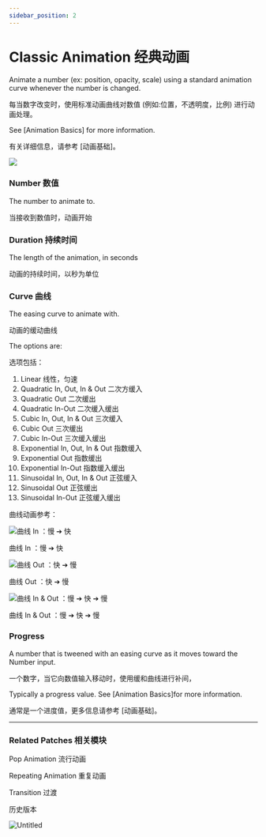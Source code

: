 ```yaml
---
sidebar_position: 2
---
```


# Classic Animation 经典动画

Animate a number (ex: position, opacity, scale) using a standard animation curve whenever the number is changed.

每当数字改变时，使用标准动画曲线对数值 (例如:位置，不透明度，比例) 进行动画处理。

See [Animation Basics] for more information.

有关详细信息，请参考 [动画基础]。

![](https://s3.us-west-2.amazonaws.com/secure.notion-static.com/3dac0a9f-76e2-467d-b233-8c22bc7f89c2/Untitled.png?X-Amz-Algorithm=AWS4-HMAC-SHA256&X-Amz-Content-Sha256=UNSIGNED-PAYLOAD&X-Amz-Credential=AKIAT73L2G45EIPT3X45%2F20220602%2Fus-west-2%2Fs3%2Faws4_request&X-Amz-Date=20220602T151035Z&X-Amz-Expires=86400&X-Amz-Signature=bd57eea89d2330c58aa53fbb5709bc776459cf48f61ad1896c35e969feb9c4f4&X-Amz-SignedHeaders=host&response-content-disposition=filename%20%3D%22Untitled.png%22&x-id=GetObject)

### Number 数值

The number to animate to.

当接收到数值时，动画开始

### Duration 持续时间

The length of the animation, in seconds

动画的持续时间，以秒为单位

### Curve 曲线

The easing curve to animate with.

动画的缓动曲线

The options are:

选项包括：

1. Linear 线性，匀速
2. Quadratic In, Out, In & Out 二次方缓入
3. Quadratic Out 二次缓出
4. Quadratic In-Out 二次缓入缓出
5. Cubic In, Out, In & Out 三次缓入
6. Cubic Out 三次缓出
7. Cubic In-Out 三次缓入缓出
8. Exponential In, Out, In & Out 指数缓入
9. Exponential Out 指数缓出
10. Exponential In-Out 指数缓入缓出
11. Sinusoidal In, Out, In & Out 正弦缓入
12. Sinusoidal Out 正弦缓出
13. Sinusoidal In-Out 正弦缓入缓出

曲线动画参考：

![曲线 In ：慢 ➔ 快](https://upload-images.jianshu.io/upload_images/4055792-fa685c0913c4d066.gif?imageMogr2/auto-orient/strip|imageView2/2/w/560/format/webp)

曲线 In ：慢 ➔ 快

![曲线 Out ：快 ➔ 慢](https://upload-images.jianshu.io/upload_images/4055792-79e434cb948a8458.gif?imageMogr2/auto-orient/strip|imageView2/2/w/560/format/webp)

曲线 Out ：快 ➔ 慢

![曲线 In & Out ：慢 ➔ 快 ➔ 慢](https://upload-images.jianshu.io/upload_images/4055792-cfd0105a21169d5d.gif?imageMogr2/auto-orient/strip|imageView2/2/w/560/format/webp)

曲线 In & Out ：慢 ➔ 快 ➔ 慢

### Progress

A number that is tweened with an easing curve as it moves toward the Number input.

一个数字，当它向数值输入移动时，使用缓和曲线进行补间，

Typically a progress value. See [Animation Basics]for more information.

通常是一个进度值，更多信息请参考 [动画基础]。

---

### Related Patches 相关模块

Pop Animation 流行动画

Repeating Animation 重复动画

Transition 过渡

历史版本

![Untitled](https://s3.us-west-2.amazonaws.com/secure.notion-static.com/e3882800-16f2-4c05-96b4-bc0ca194b84d/Untitled.png?X-Amz-Algorithm=AWS4-HMAC-SHA256&X-Amz-Content-Sha256=UNSIGNED-PAYLOAD&X-Amz-Credential=AKIAT73L2G45EIPT3X45%2F20220602%2Fus-west-2%2Fs3%2Faws4_request&X-Amz-Date=20220602T151116Z&X-Amz-Expires=86400&X-Amz-Signature=5f91100aa0d363c0871f29dcaf83d1f3693a1bf590e037050ef27d655c7bcb66&X-Amz-SignedHeaders=host&response-content-disposition=filename%20%3D%22Untitled.png%22&x-id=GetObject)

